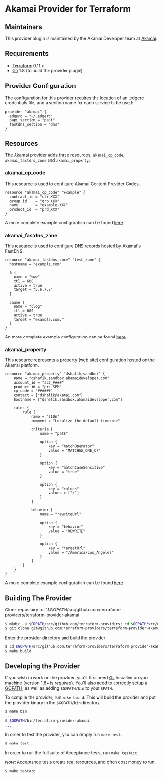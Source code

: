 Akamai Provider for Terraform
==================

Maintainers
-----------

This provider plugin is maintained by the Akamai Developer team at [Akamai](https://developer.akamai.com/).

Requirements
------------

-	[Terraform](https://www.terraform.io/downloads.html) 0.11.x
-	[Go](https://golang.org/doc/install) 1.8 (to build the provider plugin)

## Provider Configuration

The configuration for this provider requires the location of an .edgerc credentials file, and a section name for each service to be used:

```hcl
provider "akamai" {
  edgerc = "~/.edgerc"
  papi_section = "papi"
  fastdns_section = "dns"
}
```

## Resources

The Akamai provider adds three resources, `akamai_cp_code`, `akamai_fastdns_zone` and `akamai_property`.

### akamai_cp_code

This resource is used to configure Akamai Content Provider Codes.

```hcl
resource "akamai_cp_code" "example" {
  contract_id = "ctr_XXX"
  group_id    = "grp_XXX"
  name        = "example-XXX"
  product_id  = "prd_XXX"
}
```

A more complete example configuration can be found [here](https://github.com/akamai/terraform-provider-akamai/blob/master/examples/akamai_cp_code/cp-code-example.tf).

### akamai_fastdns_zone

This resource is used to configure DNS records hosted by Akamai's FastDNS. 

```hcl
resource "akamai_fastdns_zone" "test_zone" {
  hostname = "example.com"

  a {
    name = "www"
    ttl = 600
    active = true
    target = "5.6.7.8"
  }

  cname {
    name = "blog"
    ttl = 600
    active = true
    target = "example.com."
  }
}
```

An more complete example configuration can be found [here](https://github.com/akamai/terraform-provider-akamai/blob/master/examples/akamai_fastdns_zone/add-records/dns.tf).

### akamai_property

This resource represents a property (web site) configuration hosted on the Akamai platform.

```hcl
resource "akamai_property" "dshafik_sandbox" {
	name = "dshafik.sandbox.akamaideveloper.com"
	account_id = "act_####"
	product_id = "prd_SPM"
	cp_code = "######"
	contact = ["dshafik@akamai.com"]
	hostname = ["dshafik.sandbox.akamaideveloper.com"]

	rules {
		rule {
			name = "l10n"
			comment = "Localize the default timezone"

			criteria {
				name = "path"

				option {
					key = "matchOperator"
					value = "MATCHES_ONE_OF"
				}

				option {
					key = "matchCaseSensitive"
					value = "true"
				}

				option {
					key = "values"
					values = ["/"]
				}
			}

			behavior {
				name = "rewriteUrl"

				option {
					key = "behavior"
					value = "REWRITE"
				}

				option {
					key = "targetUrl"
					value = "/America/Los_Angeles"
				}
			}
		}
	}
}
```

A more complete example configuration can be found [here](https://github.com/akamai/terraform-provider-akamai/blob/master/examples/akamai_property/create-property/create-property.tf)

Building The Provider
---------------------

Clone repository to: `$GOPATH/src/github.com/terraform-providers/terraform-provider-akamai

```sh
$ mkdir -p $GOPATH/src/github.com/terraform-providers; cd $GOPATH/src/github.com/terraform-providers
$ git clone git@github.com:terraform-providers/terraform-provider-akamai
```

Enter the provider directory and build the provider

```sh
$ cd $GOPATH/src/github.com/terraform-providers/terraform-provider-akamai
$ make build
```

Developing the Provider
---------------------------

If you wish to work on the provider, you'll first need [Go](http://www.golang.org) installed on your machine (version 1.8+ is *required*). You'll also need to correctly setup a [GOPATH](http://golang.org/doc/code.html#GOPATH), as well as adding `$GOPATH/bin` to your `$PATH`.

To compile the provider, run `make build`. This will build the provider and put the provider binary in the `$GOPATH/bin` directory.

```sh
$ make bin
...
$ $GOPATH/bin/terraform-provider-akamai
...
```

In order to test the provider, you can simply run `make test`.

```sh
$ make test
```

In order to run the full suite of Acceptance tests, run `make testacc`.

*Note:* Acceptance tests create real resources, and often cost money to run.

```sh
$ make testacc
```
